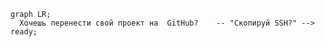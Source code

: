 
```mermaid
graph LR;
  Хочешь перенести свой проект на  GitHub?    -- "Скопируй SSH?" --> ready;
  
``` 
